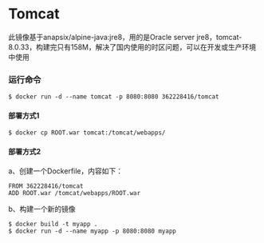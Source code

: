 # Tomcat
此镜像基于anapsix/alpine-java:jre8，用的是Oracle server jre8，tomcat-8.0.33，构建完只有158M，解决了国内使用的时区问题，可以在开发或生产环境中使用

### 运行命令
```
$ docker run -d --name tomcat -p 8080:8080 362228416/tomcat
```
#### 部署方式1
```
$ docker cp ROOT.war tomcat:/tomcat/webapps/
```
#### 部署方式2
a、创建一个Dockerfile，内容如下：

```
FROM 362228416/tomcat
ADD ROOT.war /tomcat/webapps/ROOT.war
```
b、构建一个新的镜像

```
$ docker build -t myapp .
$ docker run -d --name myapp -p 8080:8080 myapp
```
